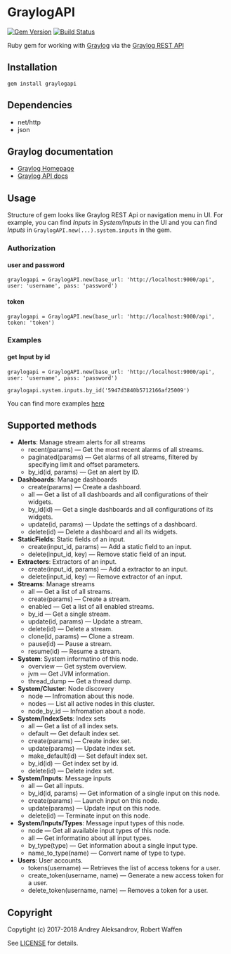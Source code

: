 # GraylogAPI

[![Gem Version](https://img.shields.io/gem/v/graylogapi.svg)][gem]
[![Build Status](http://img.shields.io/travis/rwaffen/graylogapi.svg)][travis]

[gem]: https://rubygems.org/gems/graylogapi
[travis]: https://travis-ci.org/rwaffen/graylogapi

Ruby gem for working with [Graylog](https://www.graylog.org/) via the [Graylog REST API](http://docs.graylog.org/en/2.2/pages/configuration/rest_api.html?highlight=API)

## Installation

    gem install graylogapi
## Dependencies

- net/http
- json

## Graylog documentation

- [Graylog Homepage][Graylog]
- [Graylog API docs][GraylogAPI]

[Graylog]: https://www.graylog.org/
[GraylogAPI]: http://docs.graylog.org/en/2.2/pages/configuration/rest_api.html?highlight=API

## Usage

Structure of gem looks like Graylog REST Api or navigation menu in UI.
For example, you can find *Inputs* in *System/Inputs* in the UI and you can find *Inputs* in `GraylogAPI.new(...).system.inputs` in the gem.



### Authorization

#### user and password

```
graylogapi = GraylogAPI.new(base_url: 'http://localhost:9000/api', user: 'username', pass: 'password')
```

#### token

```
graylogapi = GraylogAPI.new(base_url: 'http://localhost:9000/api', token: 'token')
```



### Examples

#### get Input by id

    graylogapi = GraylogAPI.new(base_url: 'http://localhost:9000/api', user: 'username', pass: 'password')

    graylogapi.system.inputs.by_id('5947d3840b5712166af25009')

You can find more examples [here](./examples/)

## Supported methods

* **Alerts**: Manage stream alerts for all streams
  * recent(params) — Get the most recent alarms of all streams.
  * paginated(params) — Get alarms of all streams, filtered by specifying limit and offset parameters.
  * by_id(id, params) — Get an alert by ID.
* **Dashboards**: Manage dashboards
  * create(params) — Create a dashboard.
  * all — Get a list of all dashboards and all configurations of their widgets.
  * by_id(id) — Get a single dashboards and all configurations of its widgets.
  * update(id, params) — Update the settings of a dashboard.
  * delete(id) — Delete a dashboard and all its widgets.
* **StaticFields**: Static fields of an input.
  * create(input_id, params) — Add a static field to an input.
  * delete(input_id, key) — Remove static field of an input.
* **Extractors**: Extractors of an input.
  * create(input_id, params) — Add a extractor to an input.
  * delete(input_id, key) — Remove extractor of an input.
* **Streams**: Manage streams
  * all — Get a list of all streams.
  * create(params) — Create a stream.
  * enabled — Get a list of all enabled streams.
  * by_id — Get a single stream.
  * update(id, params) — Update a stream.
  * delete(id) — Delete a stream.
  * clone(id, params) — Clone a stream.
  * pause(id) — Pause a stream.
  * resume(id) — Resume a stream.
* **System**: System informatino of this node.
  * overview — Get system overview.
  * jvm — Get JVM information.
  * thread_dump — Get a thread dump.
* **System/Cluster**: Node discovery
  * node — Infromation about this node.
  * nodes — List all active nodes in this cluster.
  * node_by_id — Infromation about a node.
* **System/IndexSets**: Index sets
  * all — Get a list of all index sets.
  * default — Get default index set.
  * create(params) — Create index set.
  * update(params) — Update index set.
  * make_default(id) — Set default index set.
  * by_id(id) — Get index set by id.
  * delete(id) — Delete index set.
* **System/Inputs**: Message inputs
  * all — Get all inputs.
  * by_id(id, params) — Get information of a single input on this node.
  * create(params) — Launch input on this node.
  * update(params) — Update input on this node.
  * delete(id) — Terminate input on this node.
* **System/Inputs/Types**: Message input types of this node.
  * node — Get all available input types of this node.
  * all — Get informatino about all input types.
  * by_type(type) — Get information about a single input type.
  * name_to_type(name) — Convert name of type to type.
* **Users**: User accounts.
  * tokens(username) — Retrieves the list of access tokens for a user.
  * create_token(username, name) — Generate a new access token for a user.
  * delete_token(username, name) — Removes a token for a user.


## Copyright

Copytight (c) 2017-2018 Andrey Aleksandrov, Robert Waffen

See [LICENSE][] for details.

[license]: LICENSE
